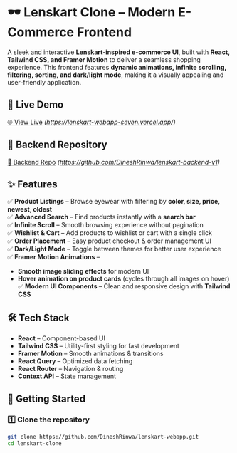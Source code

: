 # 🕶️ Lenskart Clone – Modern E-Commerce Frontend  

A sleek and interactive **Lenskart-inspired e-commerce UI**, built with **React, Tailwind CSS, and Framer Motion** to deliver a seamless shopping experience. This frontend features **dynamic animations, infinite scrolling, filtering, sorting, and dark/light mode**, making it a visually appealing and user-friendly application.

## 🔗 Live Demo  
[🌐 View Live](#) *(https://lenskart-webapp-seven.vercel.app/)*  

## 🔗 Backend Repository  
[📂 Backend Repo](#) *(https://github.com/DineshRinwa/lenskart-backend-v1)* 

## ✨ Features  
✅ **Product Listings** – Browse eyewear with filtering by **color, size, price, newest, oldest**  
✅ **Advanced Search** – Find products instantly with a **search bar**  
✅ **Infinite Scroll** – Smooth browsing experience without pagination  
✅ **Wishlist & Cart** – Add products to wishlist or cart with a single click  
✅ **Order Placement** – Easy product checkout & order management UI  
✅ **Dark/Light Mode** – Toggle between themes for better user experience  
✅ **Framer Motion Animations** –  
  - **Smooth image sliding effects** for modern UI  
  - **Hover animation on product cards** (cycles through all images on hover)  
✅ **Modern UI Components** – Clean and responsive design with **Tailwind CSS**  

## 🛠️ Tech Stack  
- **React** – Component-based UI  
- **Tailwind CSS** – Utility-first styling for fast development  
- **Framer Motion** – Smooth animations & transitions  
- **React Query** – Optimized data fetching  
- **React Router** – Navigation & routing  
- **Context API** – State management  

## 🚀 Getting Started  
### 1️⃣ Clone the repository  
```sh
git clone https://github.com/DineshRinwa/lenskart-webapp.git
cd lenskart-clone
